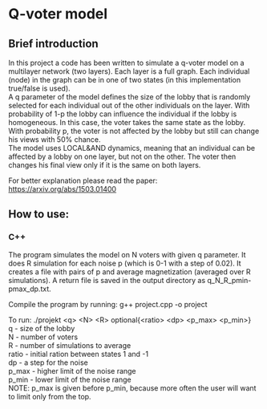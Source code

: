 # Q-voter model

## Brief introduction
In this project a code has been written to simulate a q-voter model on a multilayer network (two layers). Each layer is a full graph. Each individual (node) in the graph can be in one of two states (in this implementation true/false is used).\
A q parameter of the model defines the size of the lobby that is randomly selected for each individual out of the other individuals on the layer. With probability of 1-p the lobby can influence the individual if the lobby is homogeneous. In this case, the voter takes the same state as the lobby. With probability p, the voter is not affected by the lobby but still can change his views with 50% chance.\
The model uses LOCAL&AND dynamics, meaning that an individual can be affected by a lobby on one layer, but not on the other. The voter then changes his final view only if it is the same on both layers.

For better explanation please read the paper: https://arxiv.org/abs/1503.01400

## How to use:
### C++
The program simulates the model on N voters with given q parameter. It does R simulation for each noise p (which is 0-1 with a step of 0.02). It creates a file with pairs of p and average magnetization <m> (averaged over R simulations). A return file is saved in the output directory as q_N_R_pmin-pmax_dp.txt.

Compile the program by running: g++ project.cpp -o project

To run: ./projekt \<q\> \<N\> \<R\> optional{\<ratio\> \<dp\> \<p_max\> \<p_min\>}\
q - size of the lobby\
N - number of voters\
R - number of simulations to average\
ratio - initial ration between states 1 and -1\
dp - a step for the noise\
p_max - higher limit of the noise range\
p_min - lower limit of the noise range\
NOTE: p_max is given before p_min, because more often the user will want to limit only from the top.
